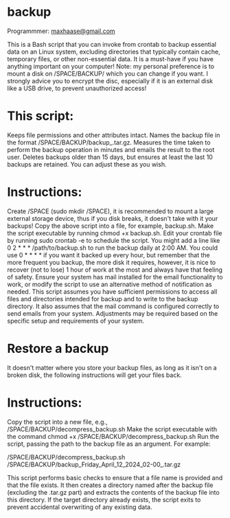# backup
Programmmer: maxhaase@gmail.com

This is a Bash script that you can invoke from crontab to backup essential data on an Linux system, excluding directories that typically contain cache, temporary files, or other non-essential data. It is a must-have if you have anything important on your computer! 
Note: my personal preference is to mount a disk on /SPACE/BACKUP/ which you can change if you want. I strongly advice you to encrypt the disc, especially if it is an external disk like a USB drive, to prevent unauthorized access! 

# This script:

Keeps file permissions and other attributes intact.
Names the backup file in the format /SPACE/BACKUP/backup_<DayOfWeek>_<Month>_<Day>_<Year>_<time>.tar.gz.
Measures the time taken to perform the backup operation in minutes and emails the result to the root user.
Deletes backups older than 15 days, but ensures at least the last 10 backups are retained. You can adjust these as you wish. 

# Instructions:

Create /SPACE (sudo mkdir /SPACE), it is recommended to mount a large external storage device, thus if you disk breaks, it doesn't take with it your backups! 
Copy the above script into a file, for example, backup.sh.
Make the script executable by running chmod +x backup.sh.
Edit your crontab file by running sudo crontab -e to schedule the script. You might add a line like 0 2 * * * /path/to/backup.sh to run the backup daily at 2:00 AM. You could use 0 * * * * if you want it backed up every hour, but remember that the more frequent you backup, the more disk it requires, however, it is nice to recover (not to lose) 1 hour of work at the most and always have that feeling of safety. 
Ensure your system has mail installed for the email functionality to work, or modify the script to use an alternative method of notification as needed.
This script assumes you have sufficient permissions to access all files and directories intended for backup and to write to the backup directory. It also assumes that the mail command is configured correctly to send emails from your system. Adjustments may be required based on the specific setup and requirements of your system.

# Restore a backup

It doesn't matter where you store your backup files, as long as it isn't on a broken disk, the following instructions will get your files back. 

# Instructions:
Copy the script into a new file, e.g., /SPACE/BACKUP/decompress_backup.sh
Make the script executable with the command chmod +x /SPACE/BACKUP/decompress_backup.sh
Run the script, passing the path to the backup file as an argument. For example:

/SPACE/BACKUP/decompress_backup.sh /SPACE/BACKUP/backup_Friday_April_12_2024_02-00_.tar.gz

This script performs basic checks to ensure that a file name is provided and that the file exists. It then creates a directory named after the backup file (excluding the .tar.gz part) and extracts the contents of the backup file into this directory. If the target directory already exists, the script exits to prevent accidental overwriting of any existing data.

